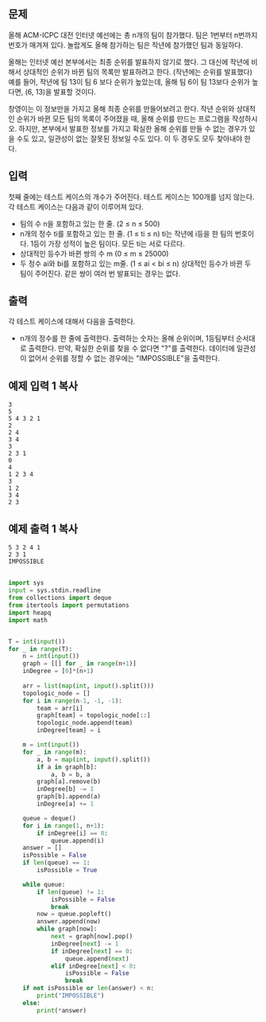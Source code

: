 ## 문제

올해 ACM-ICPC 대전 인터넷 예선에는 총 n개의 팀이 참가했다. 팀은 1번부터 n번까지 번호가 매겨져 있다. 놀랍게도 올해 참가하는 팀은 작년에 참가했던 팀과 동일하다.

올해는 인터넷 예선 본부에서는 최종 순위를 발표하지 않기로 했다. 그 대신에 작년에 비해서 상대적인 순위가 바뀐 팀의 목록만 발표하려고 한다. (작년에는 순위를 발표했다) 예를 들어, 작년에 팀 13이 팀 6 보다 순위가 높았는데, 올해 팀 6이 팀 13보다 순위가 높다면, (6, 13)을 발표할 것이다.

창영이는 이 정보만을 가지고 올해 최종 순위를 만들어보려고 한다. 작년 순위와 상대적인 순위가 바뀐 모든 팀의 목록이 주어졌을 때, 올해 순위를 만드는 프로그램을 작성하시오. 하지만, 본부에서 발표한 정보를 가지고 확실한 올해 순위를 만들 수 없는 경우가 있을 수도 있고, 일관성이 없는 잘못된 정보일 수도 있다. 이 두 경우도 모두 찾아내야 한다.

## 입력

첫째 줄에는 테스트 케이스의 개수가 주어진다. 테스트 케이스는 100개를 넘지 않는다. 각 테스트 케이스는 다음과 같이 이루어져 있다.

- 팀의 수 n을 포함하고 있는 한 줄. (2 ≤ n ≤ 500)
- n개의 정수 ti를 포함하고 있는 한 줄. (1 ≤ ti ≤ n) ti는 작년에 i등을 한 팀의 번호이다. 1등이 가장 성적이 높은 팀이다. 모든 ti는 서로 다르다.
- 상대적인 등수가 바뀐 쌍의 수 m (0 ≤ m ≤ 25000)
- 두 정수 ai와 bi를 포함하고 있는 m줄. (1 ≤ ai < bi ≤ n) 상대적인 등수가 바뀐 두 팀이 주어진다. 같은 쌍이 여러 번 발표되는 경우는 없다.

## 출력

각 테스트 케이스에 대해서 다음을 출력한다.

- n개의 정수를 한 줄에 출력한다. 출력하는 숫자는 올해 순위이며, 1등팀부터 순서대로 출력한다. 만약, 확실한 순위를 찾을 수 없다면 "?"를 출력한다. 데이터에 일관성이 없어서 순위를 정할 수 없는 경우에는 "IMPOSSIBLE"을 출력한다.

## 예제 입력 1 복사

```
3
5
5 4 3 2 1
2
2 4
3 4
3
2 3 1
0
4
1 2 3 4
3
1 2
3 4
2 3
```

## 예제 출력 1 복사

```
5 3 2 4 1
2 3 1
IMPOSSIBLE
```

## 


```python
import sys
input = sys.stdin.readline
from collections import deque
from itertools import permutations
import heapq
import math


T = int(input())
for _ in range(T):
    n = int(input())
    graph = [[] for _ in range(n+1)]
    inDegree = [0]*(n+1)
    
    arr = list(map(int, input().split()))
    topologic_node = []
    for i in range(n-1, -1, -1):
        team = arr[i]
        graph[team] = topologic_node[::]
        topologic_node.append(team)
        inDegree[team] = i

    m = int(input())
    for _ in range(m):
        a, b = map(int, input().split())
        if a in graph[b]:
            a, b = b, a
        graph[a].remove(b)
        inDegree[b] -= 1
        graph[b].append(a)
        inDegree[a] += 1

    queue = deque()
    for i in range(1, n+1):
        if inDegree[i] == 0:
            queue.append(i)
    answer = []
    isPossible = False
    if len(queue) == 1:
        isPossible = True

    while queue:
        if len(queue) != 1:
            isPossible = False
            break
        now = queue.popleft()
        answer.append(now)
        while graph[now]:
            next = graph[now].pop()
            inDegree[next] -= 1
            if inDegree[next] == 0:
                queue.append(next)
            elif inDegree[next] < 0:
                isPossible = False
                break
    if not isPossible or len(answer) < n:
        print("IMPOSSIBLE")
    else:
        print(*answer)
```
